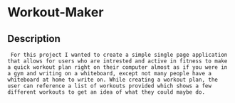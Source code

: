 # Workout-Maker

## Description
     For this project I wanted to create a simple single page application that allows for users who are intrested and active in fitness to make a quick workout plan right on their computer almost as if you were in a gym and writing on a whiteboard, except not many people have a whiteboard at home to write on. While creating a workout plan, the user can reference a list of workouts provided which shows a few different workouts to get an idea of what they could maybe do.

